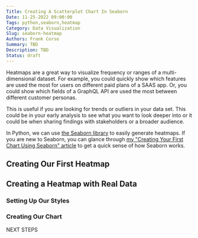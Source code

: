 ```yaml
---
Title: Creating A Scatterplot Chart In Seaborn
Date: 11-25-2022 09:00:00
Tags: python,seaborn,heatmap
Category: Data Visualization
Slug: seaborn-heatmap
Authors: Frank Corso
Summary: TBD
Description: TBD
Status: draft
---
```


Heatmaps are a great way to visualize frequency or ranges of a multi-dimensional dataset. For example, you could quickly show which features are used the most for users on different paid plans of a SAAS app. Or, you could show which fields of a GraphQL API are used the most between different customer personas. 

This is useful if you are looking for trends or outliers in your data set. This could be in your early analysis to see what you want to look deeper into or it could be when sharing findings with stakeholders or a broader audience.

In Python, we can use [the Seaborn library]((https://seaborn.pydata.org)) to easily generate heatmaps. If you are new to Seaborn, you can glance through [my "Creating Your First Chart Using Seaborn" article](https://frankcorso.dev/seaborn.html) to get a quick sense of how Seaborn works. 

## Creating Our First Heatmap

## Creating a Heatmap with Real Data

### Setting Up Our Styles

### Creating Our Chart

NEXT STEPS